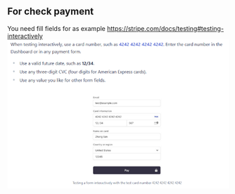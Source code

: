 ## For check payment 
You need fill fields for as example
https://stripe.com/docs/testing#testing-interactively
![img.png](img.png)

